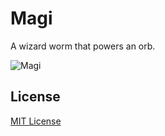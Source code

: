 # Magi

A wizard worm that powers an orb.

![Magi](/magi.webp)

## License

[MIT License](/LICENSE)
